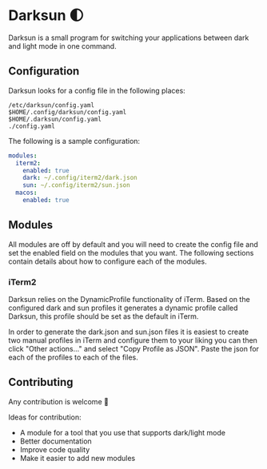 # Darksun 🌓

Darksun is a small program for switching your applications between dark and
light mode in one command.

## Configuration

Darksun looks for a config file in the following places:

```
/etc/darksun/config.yaml
$HOME/.config/darksun/config.yaml
$HOME/.darksun/config.yaml
./config.yaml
```

The following is a sample configuration:

```yaml
modules:
  iterm2:
    enabled: true
    dark: ~/.config/iterm2/dark.json
    sun: ~/.config/iterm2/sun.json
  macos:
    enabled: true
```

## Modules

All modules are off by default and you will need to create the config file and set the enabled field on the modules that you want. The following sections contain details about how to configure each of the modules.

### iTerm2

Darksun relies on the DynamicProfile functionality of iTerm. Based on the configured dark and sun profiles it generates a dynamic profile called Darksun, this profile should be set as the default in iTerm.

In order to generate the dark.json and sun.json files it is easiest to create two manual profiles in iTerm and configure them to your liking you can then click "Other actions..." and select "Copy Profile as JSON". Paste the json for each of the profiles to each of the files.

## Contributing

Any contribution is welcome 🙏

Ideas for contribution:
- A module for a tool that you use that supports dark/light mode
- Better documentation
- Improve code quality
- Make it easier to add new modules
